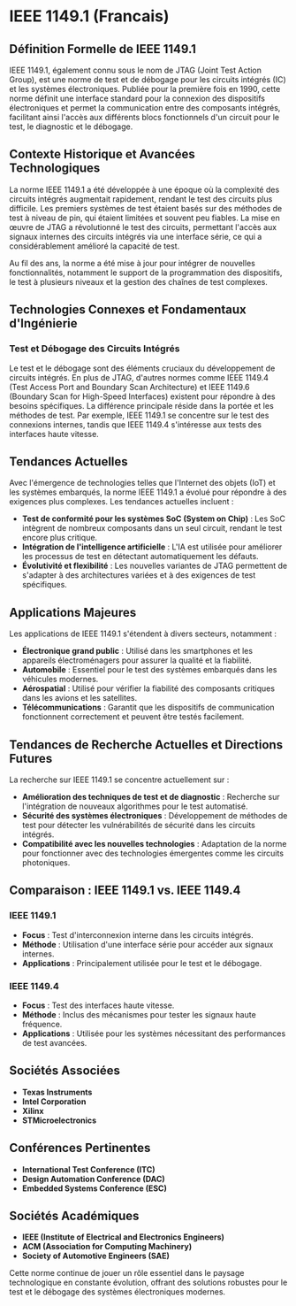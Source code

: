# IEEE 1149.1 (Francais)

## Définition Formelle de IEEE 1149.1

IEEE 1149.1, également connu sous le nom de JTAG (Joint Test Action Group), est une norme de test et de débogage pour les circuits intégrés (IC) et les systèmes électroniques. Publiée pour la première fois en 1990, cette norme définit une interface standard pour la connexion des dispositifs électroniques et permet la communication entre des composants intégrés, facilitant ainsi l'accès aux différents blocs fonctionnels d'un circuit pour le test, le diagnostic et le débogage. 

## Contexte Historique et Avancées Technologiques

La norme IEEE 1149.1 a été développée à une époque où la complexité des circuits intégrés augmentait rapidement, rendant le test des circuits plus difficile. Les premiers systèmes de test étaient basés sur des méthodes de test à niveau de pin, qui étaient limitées et souvent peu fiables. La mise en œuvre de JTAG a révolutionné le test des circuits, permettant l'accès aux signaux internes des circuits intégrés via une interface série, ce qui a considérablement amélioré la capacité de test.

Au fil des ans, la norme a été mise à jour pour intégrer de nouvelles fonctionnalités, notamment le support de la programmation des dispositifs, le test à plusieurs niveaux et la gestion des chaînes de test complexes.

## Technologies Connexes et Fondamentaux d'Ingénierie

### Test et Débogage des Circuits Intégrés

Le test et le débogage sont des éléments cruciaux du développement de circuits intégrés. En plus de JTAG, d'autres normes comme IEEE 1149.4 (Test Access Port and Boundary Scan Architecture) et IEEE 1149.6 (Boundary Scan for High-Speed Interfaces) existent pour répondre à des besoins spécifiques. La différence principale réside dans la portée et les méthodes de test. Par exemple, IEEE 1149.1 se concentre sur le test des connexions internes, tandis que IEEE 1149.4 s'intéresse aux tests des interfaces haute vitesse.

## Tendances Actuelles

Avec l'émergence de technologies telles que l'Internet des objets (IoT) et les systèmes embarqués, la norme IEEE 1149.1 a évolué pour répondre à des exigences plus complexes. Les tendances actuelles incluent :

- **Test de conformité pour les systèmes SoC (System on Chip)** : Les SoC intègrent de nombreux composants dans un seul circuit, rendant le test encore plus critique.
- **Intégration de l'intelligence artificielle** : L'IA est utilisée pour améliorer les processus de test en détectant automatiquement les défauts.
- **Évolutivité et flexibilité** : Les nouvelles variantes de JTAG permettent de s'adapter à des architectures variées et à des exigences de test spécifiques.

## Applications Majeures

Les applications de IEEE 1149.1 s'étendent à divers secteurs, notamment :

- **Électronique grand public** : Utilisé dans les smartphones et les appareils électroménagers pour assurer la qualité et la fiabilité.
- **Automobile** : Essentiel pour le test des systèmes embarqués dans les véhicules modernes.
- **Aérospatial** : Utilisé pour vérifier la fiabilité des composants critiques dans les avions et les satellites.
- **Télécommunications** : Garantit que les dispositifs de communication fonctionnent correctement et peuvent être testés facilement.

## Tendances de Recherche Actuelles et Directions Futures

La recherche sur IEEE 1149.1 se concentre actuellement sur :

- **Amélioration des techniques de test et de diagnostic** : Recherche sur l'intégration de nouveaux algorithmes pour le test automatisé.
- **Sécurité des systèmes électroniques** : Développement de méthodes de test pour détecter les vulnérabilités de sécurité dans les circuits intégrés.
- **Compatibilité avec les nouvelles technologies** : Adaptation de la norme pour fonctionner avec des technologies émergentes comme les circuits photoniques.

## Comparaison : IEEE 1149.1 vs. IEEE 1149.4

### IEEE 1149.1
- **Focus** : Test d'interconnexion interne dans les circuits intégrés.
- **Méthode** : Utilisation d'une interface série pour accéder aux signaux internes.
- **Applications** : Principalement utilisée pour le test et le débogage.

### IEEE 1149.4
- **Focus** : Test des interfaces haute vitesse.
- **Méthode** : Inclus des mécanismes pour tester les signaux haute fréquence.
- **Applications** : Utilisée pour les systèmes nécessitant des performances de test avancées.

## Sociétés Associées

- **Texas Instruments**
- **Intel Corporation**
- **Xilinx**
- **STMicroelectronics**

## Conférences Pertinentes

- **International Test Conference (ITC)**
- **Design Automation Conference (DAC)**
- **Embedded Systems Conference (ESC)**

## Sociétés Académiques

- **IEEE (Institute of Electrical and Electronics Engineers)**
- **ACM (Association for Computing Machinery)**
- **Society of Automotive Engineers (SAE)**

Cette norme continue de jouer un rôle essentiel dans le paysage technologique en constante évolution, offrant des solutions robustes pour le test et le débogage des systèmes électroniques modernes.